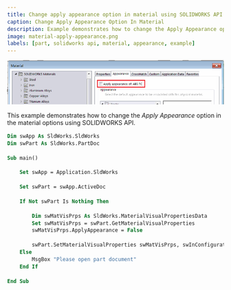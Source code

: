 ```yaml
---
title: Change apply appearance option in material using SOLIDWORKS API
caption: Change Apply Appearance Option In Material
description: Example demonstrates how to change the Apply Appearance option in the material options
image: material-apply-appearance.png
labels: [part, solidworks api, material, appearance, example]
---
```

![Apply Appearance option in Edit material dialog](material-apply-appearance.png)

This example demonstrates how to change the *Apply Appearance* option in the material options using SOLIDWORKS API.

~~~ vb
Dim swApp As SldWorks.SldWorks
Dim swPart As SldWorks.PartDoc

Sub main()

    Set swApp = Application.SldWorks
    
    Set swPart = swApp.ActiveDoc
    
    If Not swPart Is Nothing Then
        
        Dim swMatVisPrps As SldWorks.MaterialVisualPropertiesData
        Set swMatVisPrps = swPart.GetMaterialVisualProperties
        swMatVisPrps.ApplyAppearance = False
        
        swPart.SetMaterialVisualProperties swMatVisPrps, swInConfigurationOpts_e.swAllConfiguration, Empty
    Else
        MsgBox "Please open part document"
    End If
    
End Sub
~~~


